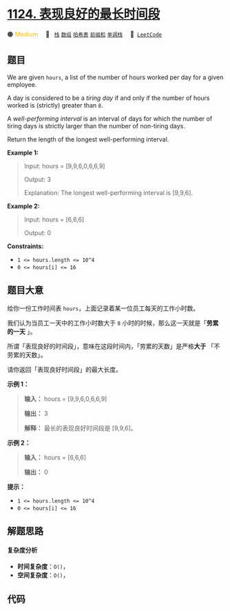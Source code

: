 # [1124. 表现良好的最长时间段](https://leetcode.com/problems/longest-well-performing-interval)

🟠 <font color=#ffb800>Medium</font>&emsp; 🔖&ensp; [`栈`](/leetcode-js/outline/tag/stack.md) [`数组`](/leetcode-js/outline/tag/array.md) [`哈希表`](/leetcode-js/outline/tag/hash-table.md) [`前缀和`](/leetcode-js/outline/tag/prefix-sum.md) [`单调栈`](/leetcode-js/outline/tag/monotonic-stack.md)&emsp; 🔗&ensp;[`LeetCode`](https://leetcode.com/problems/longest-well-performing-interval)

## 题目

We are given `hours`, a list of the number of hours worked per day for a given
employee.

A day is considered to be a _tiring day_ if and only if the number of hours
worked is (strictly) greater than `8`.

A _well-performing interval_ is an interval of days for which the number of
tiring days is strictly larger than the number of non-tiring days.

Return the length of the longest well-performing interval.



**Example 1:**

> Input: hours = [9,9,6,0,6,6,9]
> 
> Output: 3
> 
> Explanation: The longest well-performing interval is [9,9,6].

**Example 2:**

> Input: hours = [6,6,6]
> 
> Output: 0

**Constraints:**

  * `1 <= hours.length <= 10^4`
  * `0 <= hours[i] <= 16`


## 题目大意

给你一份工作时间表 `hours`，上面记录着某一位员工每天的工作小时数。

我们认为当员工一天中的工作小时数大于 `8` 小时的时候，那么这一天就是「**劳累的一天** 」。

所谓「表现良好的时间段」，意味在这段时间内，「劳累的天数」是严格**大于** 「不劳累的天数」。

请你返回「表现良好时间段」的最大长度。



**示例 1：**

> 
> 
> 
> 
> 
> **输入：** hours = [9,9,6,0,6,6,9]
> 
> **输出：** 3
> 
> **解释：** 最长的表现良好时间段是 [9,9,6]。

**示例 2：**

> 
> 
> 
> 
> 
> **输入：** hours = [6,6,6]
> 
> **输出：** 0
> 
> 



**提示：**

  * `1 <= hours.length <= 10^4`
  * `0 <= hours[i] <= 16`


## 解题思路

#### 复杂度分析

- **时间复杂度**：`O()`，
- **空间复杂度**：`O()`，

## 代码

```javascript

```